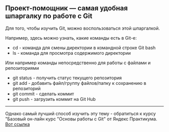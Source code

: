 ## Проект-помощник — самая удобная шпаргалку по работе с Git

Для того, чтобы изучить Git, можно воспользоваться этой шпаргалкой.

Например, здесь можно узнать, какие команды есть в Git-е:

* cd - команда для смены директории в командной строке Git bash
* ls - команда для просмотра содержимого директории

Или например команды непосредственно для работы с файлами и репозиториями

* git status - получить статус текущего репозитория
* git add - добавить файл/группу файлов/папку к сохранению в репозиторий
* git commit - сделать коммит
* git push - загрузить коммит на Git Hub

----

Однако самый лучший способ изучить эту тему - обратиться к курсу "Базовый он-лайн курс "Основы работы с Git" от Яндекс Практикума. [Вот ссылка](https://practicum.yandex.ru/git-basics/)